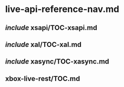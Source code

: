 # live-api-reference-nav.md

## _include_ xsapi/TOC-xsapi.md

## _include_ xal/TOC-xal.md

## _include_ xasync/TOC-xasync.md

## xbox-live-rest/TOC.md
